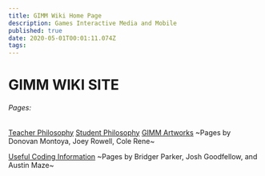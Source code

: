 ```yaml
---
title: GIMM Wiki Home Page
description: Games Interactive Media and Mobile
published: true
date: 2020-05-01T00:01:11.074Z
tags: 
---
```


# GIMM WIKI SITE
###### Pages:
<a href="/en/Teacher-Philosophy" target="_blank">Teacher Philosophy</a>
<a href="/en/Student-Philosophy" target="_blank">Student Philosophy</a>
<a href="/en/Student-Artworks-Samples" target="_blank">GIMM Artworks</a>
~Pages by Donovan Montoya, Joey Rowell, Cole Rene~

<a href="/en/coding-info" target="_blank">Useful Coding Information</a>
~Pages by Bridger Parker, Josh Goodfellow, and Austin Maze~